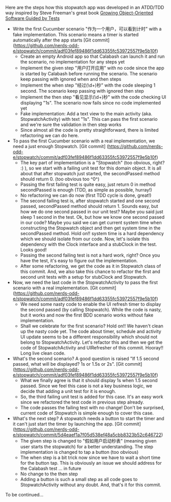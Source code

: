Here are the steps how this stopwatch app was developed in an ATDD/TDD way inspired by Steve Freeman's great book [Growing Object-Oriented Software Guided by Tests](http://www.growing-object-oriented-software.com/)

* Write the first Cucumber scenario "作为一个用户，可以看到计时" with a fake implementation. This scenario means a timer is started automatically after the app starts [Git commit] (https://github.com/nerds-odd-e/stopwatch/commit/adf03fef89486f1dd63355fc53972557f9e5b10f)
    * Create an empty Android app so that Calabash can launch it and run the scenario, no implementation for any steps yet
    * Implement the given step "用户打开应用" with no code since the app is started by Calabash before running the scenario. The scenario keep passing with ignored when and then steps
    * Implement the when step "经过(\d+)秒" with the code sleeping 1 second. The scenario keep passing with ignored then step
    * Implement the then step "看见显示(\d+)秒" with the code checking UI displaying "1s". The scenario now fails since no code implemented yet
    * Fake implementation: Add a text view to the main activity (aka. StopwatchActivity) with text "1s". This can pass the first scenario and we're sure the validation in then step works
    * Since almost all the code is pretty straightforward, there is limited refactoring we can do here.
* To pass the first Cucumber scenario with a real implementation, we need a just enough Stopwatch. [Git commit] (https://github.com/nerds-odd-e/stopwatch/commit/adf03fef89486f1dd63355fc53972557f9e5b10f)
    * The key part of implementation is a "Stopwatch" (too obvious, right? :) ), so we start with a failing unit test for this domain object. It is all about that after stopwatch just started, the secondPassed method should return 0. (too obvious too ^0^)
    * Passing the first failing test is quite easy, just return 0 in method secondPassed is enough (TDD, as simple as possible, hurray!)
    * No refactoring we can do now (first TDD cycle is done, great!)
    * The second failing test is, after stopwatch started and one second passed, secondPassed method should return 1. Sounds easy, but how we do one second passed in our unit test? Maybe you said just sleep 1 second in the test. Ok, but how we know one second passed in our code? Maybe you said we can get current system time when constructing the Stopwatch object and then get system time in the secondPassed method. Hold on!! system time is a hard dependency which we should isolate from our code. Now, let's isolate this dependency with the Clock interface and a stubClock in the test. Looks good!
    * Passing the second failing test is not a hard work, right? Once you have the test, it's easy to figure out the implementation.
    * After some refactoring, we get the code as it in Stopwatch class of this commit. And, we also take this chance to refactor the first and second unit tests with a setup for stubClock and Stopwatch.
* Now, we need the last code in the StopwatchActivity to pass the first scenario with a real implementation. [Git commit] (https://github.com/nerds-odd-e/stopwatch/commit/adf03fef89486f1dd63355fc53972557f9e5b10f)
    * We need some nasty code to enable the UI refresh timer to display the second passed (by calling Stopwatch). While the code is nasty, but it works and now the first BDD scenario works without fake implementation.
    * Shall we celebrate for the first scenario? Hold on!! We haven't clean up the nasty code yet. The code about timer, schedule and activity UI update seems to be a different responsibility which should not belong to StopwatchActivity. Let's refactor this and then we get the code of StopwatchActivity and UIRefresher of this commit. Hooray!! Long live clean code.
* What's the second scenario? A good question is raised "If 1.5 second passed, what will be displayed? 1s or 1.5s or 2s". [Git commit] (https://github.com/nerds-odd-e/stopwatch/commit/adf03fef89486f1dd63355fc53972557f9e5b10f)
    * What we finally agree is that it should display 1s when 1.5 second passed. Since we feel this case is not a key business logic, we decide that adding a unit test for it is enough.
    * So, the third failing unit test is added for this case. It's an easy work since we refactored the test code in previous step already.
    * The code passes the failing test with no change! Don't be surprised, current code of Stopwatch is simple enough to cover this case.
* What's the next step? A stopwatch needs a button to start the timer and it can't just start the timer by launching the app. [Git commit] (https://github.com/nerds-odd-e/stopwatch/commit/5d4eaef1a7f05d538ef48a5cbb8323b52c646722)
    * The given step is changed to "假如用户启动秒表" (meaning given user starts the stopwatch) for a better understanding. The step implementation is changed to tap a button (too obvious)
    * The when step is a bit trick now since we have to wait a short time for the button tap. This is obviously an issue we should address for the Calabash test ... in future
    * No change to the then step
    * Adding a button is such a small step as all code goes to StopwatchActivity without any doubt. And, that's it for this commit.

To be continued...
